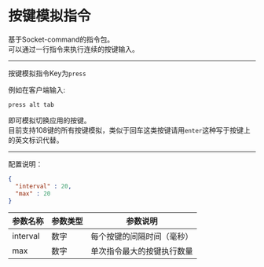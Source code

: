 # 按键模拟指令

基于Socket-command的指令包。  
可以通过一行指令来执行连续的按键输入。  

------

按键模拟指令Key为`press`

例如在客户端输入:

```shell
press alt tab
```

即可模拟切换应用的按键。  
目前支持108键的所有按键模拟，类似于回车这类按键请用`enter`这种写于按键上的英文标识代替。

------

配置说明：

```json
{
  "interval" : 20,
  "max" : 20
}
```

| 参数名称     | 参数类型 | 参数说明          |
|----------|------|---------------|
| interval | 数字   | 每个按键的间隔时间（毫秒） |
| max      | 数字   | 单次指令最大的按键执行数量 |